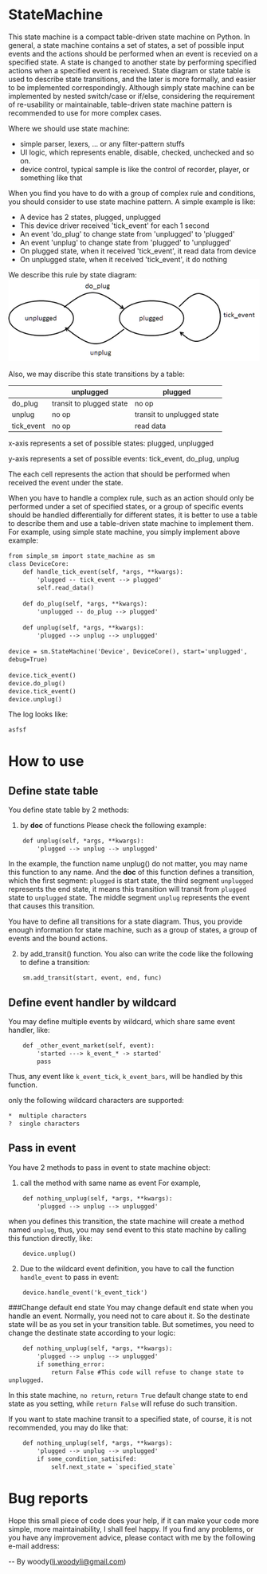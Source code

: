 # StateMachine
This state machine is a compact table-driven state machine on Python. In general, a state machine contains a set of states, a set of possible input events and the actions should be performed when an event is recevied on a specified state. A state is changed to another state by performing specified actions when a specified event is received. State diagram or state table is used to describe state transitions, and the later is more formally, and easier to be implemented correspondingly. Although simply state machine can be implemented by nested switch/case or if/else, considering the requirement of re-usability or maintainable, table-driven state machine pattern is recommended to use for more complex cases.

Where we should use state machine:

* simple parser, lexers, ... or any filter-pattern stuffs
* UI logic, which represents enable, disable, checked, unchecked and so on.
* device control, typical sample is like the control of recorder, player, or something like that

When you find you have to do with a group of complex rule and conditions, you should consider to use state machine pattern. A simple example is like:

* A device has 2 states, plugged, unplugged
* This device driver received 'tick_event' for each 1 second
* An event 'do_plug' to change state from 'unplugged' to 'plugged'
* An event 'unplug' to change state from 'plugged' to 'unplugged'
* On plugged state, when it received 'tick_event', it read data from device
* On unplugged state, when it received 'tick_event', it do nothing

We describe this rule by state diagram:
![Image](./state_diagram.png) 

Also, we may discribe this state transitions by a table:

|  	| unplugged 	| plugged 	|
|------------	|--------------------------	|----------------------------	|
| do_plug 	| transit to plugged state 	| no op 	|
| unplug 	| no op 	| transit to unplugged state 	|
| tick_event 	| no op 	| read data 	|

x-axis represents a set of possible states: plugged, unplugged

y-axis represents a set of possible events: tick_event, do_plug, unplug

The each cell represents the action that should be performed when received the event under the state.

When you have to handle a complex rule, such as an action should only be performed under a set of specified states, or a group of specific events should be handled differentially for different states, it is better to use a table to describe them and use a table-driven state machine to implement them. For example, using simple state machine, you simply implement above example:
```
from simple_sm import state_machine as sm
class DeviceCore:
	def handle_tick_event(self, *args, **kwargs):
		'plugged -- tick_event --> plugged'
   		self.read_data()

	def do_plug(self, *args, **kwargs):
		'unplugged -- do_plug --> plugged'

	def unplug(self, *args, **kwargs):
		'plugged --> unplug --> unplugged'

device = sm.StateMachine('Device', DeviceCore(), start='unplugged', debug=True)

device.tick_event()
device.do_plug()
device.tick_event()
device.unplug()
```

The log looks like:
```
asfsf
```

# How to use
## Define state table
You define state table by 2 methods:
1) by __doc__ of functions
Please check the following example:
```
	def unplug(self, *args, **kwargs):
		'plugged --> unplug --> unplugged'

```
In the example, the function name unplug() do not matter, you may name this function to any name. And the __doc__ of this function defines a transition, which the first segment: `plugged` is start state, the third segment `unplugged` represents the end state, it means this transition will transit from `plugged` state to `unplugged` state. The middle segment `unplug` represents the event that causes this transition.

You have to define all transitions for a state diagram. Thus, you provide enough information for state machine, such as a group of states, a group of events and the bound actions.

2) by add_transit() function.
You also can write the code like the following to define a transition:
```
	sm.add_transit(start, event, end, func)
```

## Define event handler by wildcard
You may define multiple events by wildcard, which share same event handler, like:
```
    def _other_event_market(self, event):
        'started ---> k_event_* -> started'
        pass
```

Thus, any event like `k_event_tick`, `k_event_bars`, will be handled by this function.

only the following wildcard characters are supported:
```
*  multiple characters
?  single characters
```

## Pass in event
You have 2 methods to pass in event to state machine object:
1) call the method with same name as event
For example,
```
	def nothing_unplug(self, *args, **kwargs):
		'plugged --> unplug --> unplugged'
```
when you defines this transition, the state machine will create a method named `unplug`, thus, you
may send event to this state machine by calling this function directly, like:
```
	device.unplug()
```

2) Due to the wildcard event definition, you have to call the function `handle_event` to pass in event:
```
	device.handle_event('k_event_tick')
```

###Change default end state
You may change default end state when you handle an event. Normally, you need not to care about it. So the destinate state will be as you set in your transition table. But sometimes, you need to change the destinate state according to your logic:
```
	def nothing_unplug(self, *args, **kwargs):
		'plugged --> unplug --> unplugged'
		if something_error:
			return False #This code will refuse to change state to unplugged.
```
In this state machine, `no return`, `return True` default change state to end state as you setting, while `return False` will refuse do such transition.

If you want to state machine transit to a specified state, of course, it is not recommended, you may do like that:
```
	def nothing_unplug(self, *args, **kwargs):
		'plugged --> unplug --> unplugged'
		if some_condition_satisifed:
			self.next_state = `specified_state`
```
# Bug reports

Hope this small piece of code does your help, if it can make your code more simple, more maintainability, I shall feel happy. If you find any problems, or you have any improvement advice, please contact with me by the following e-mail address:

-- By woody(li.woodyli@gmail.com)




